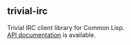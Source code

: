## trivial-irc

Trivial IRC client library for Common Lisp.  
[API documentation](http://karvus.github.io/trivial-irc/doc)
is available.
